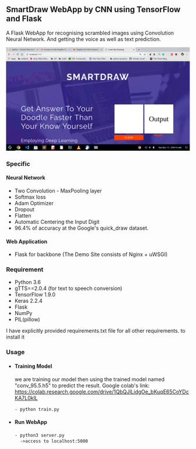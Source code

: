 ## SmartDraw WebApp by CNN using TensorFlow and Flask
A Flask WebApp for recognising scrambled images using Convolution Neural Network. And getting the voice as well as text prediction.

![gif](./snapshots/snapshots.gif)

### Specific

#### Neural Network
  
- Two Convolution - MaxPooling layer
- Softmax loss 
- Adam Optimizer
- Dropout
- Flatten
- Automatic Centering the Input Digit
- 96.4% of accuracy at the Google's quick_draw dataset.


#### Web Application

- Flask for backbone (The Demo Site consists of Nginx + uWSGI)

### Requirement
- Python 3.6
- gTTS==2.0.4  (for text to speech conversion)
- TensorFlow 1.9.0
- Keras 2.2.4
- Flask
- NumPy
- PIL(pillow)

I have explicitly provided requirements.txt file for all other requirements.
to install it 
### Usage

- #### Training Model
	we are training our model then using the trained model named "conv_95.5.h5" to predict the result.
	Google colab's link: https://colab.research.google.com/drive/1QbQJlLidgOe_bKuqE65CoYDcKA7L0klL
  ```
  - python train.py 
   ```
- #### Run WebApp
  ```
  - python3 server.py
    ->access to localhost:5000
  ```
  
